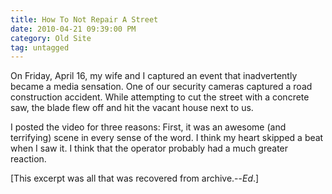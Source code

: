 ```yaml
---
title: How To Not Repair A Street
date: 2010-04-21 09:39:00 PM
category: Old Site
tag: untagged
---
```


On Friday, April 16, my wife and I captured an event that inadvertently became a media sensation. One of our security cameras captured a road construction accident. While attempting to cut the street with a concrete saw, the blade flew off and hit the vacant house next to us.

I posted the video for three reasons: First, it was an awesome (and terrifying) scene in every sense of the word. I think my heart skipped a beat when I saw it. I think that the operator probably had a much greater reaction.

[This excerpt was all that was recovered from archive.--*Ed*.]
